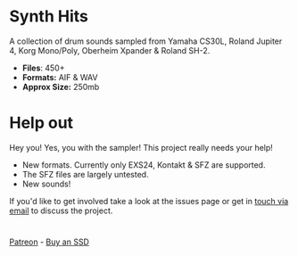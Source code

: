 # Synth Hits

A collection of drum sounds sampled from Yamaha CS30L, Roland Jupiter 4, Korg Mono/Poly, Oberheim Xpander & Roland SH-2.

 - **Files**: 450+
-  **Formats:** AIF & WAV
-   **Approx Size:** 250mb

# Help out
  
Hey you! Yes, you with the sampler! This project really needs your help! 

 - New formats. Currently only EXS24, Kontakt & SFZ are supported. 
 - The SFZ files are largely untested. 
 - New sounds!
 
 If you'd like to get involved take a look at the issues page or get in [touch via email](mailto:modularsamples@gmail.com) to discuss the project.

#
[Patreon](https://www.patreon.com/modularsamples) - [Buy an SSD](https://www.etsy.com/uk/listing/757499822/modularsamplescom-library-ssd)
